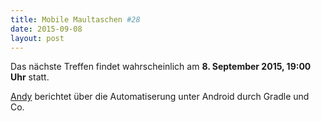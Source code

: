 ```yaml
---
title: Mobile Maultaschen #28
date: 2015-09-08
layout: post
---
```

Das nächste Treffen findet wahrscheinlich am **8. September 2015, 19:00 Uhr** statt. 

[Andy](https://twitter.com/andreasg) berichtet über die Automatiserung unter Android durch Gradle und Co.